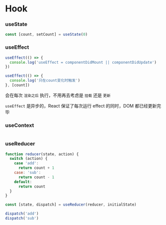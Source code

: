 # Hook

### useState

```jsx
const [count, setCount] = useState(0)
```

### useEffect

```jsx
useEffect(() => {
  console.log('useEffect = componentDidMount || componentDidUpdate')
})

useEffect(() => {
  console.log('只在count变化时触发')
}, [count])
```

会在每次 `渲染之后` 执行，不用再去考虑是 `挂载` 还是 `更新`

`useEffect` 是异步的，React 保证了每次运行 effect 的同时，DOM 都已经更新完毕

### useContext

```jsx

```

### useReducer

```jsx
function reducer(state, action) {
  switch (action) {
    case 'add':
      return count + 1
    case: 'sub':
      return count - 1
    default:
      return count
  }
}

const [state, dispatch] = useReducer(reducer, initialState)

dispatch('add')
dispatch('sub')
```
